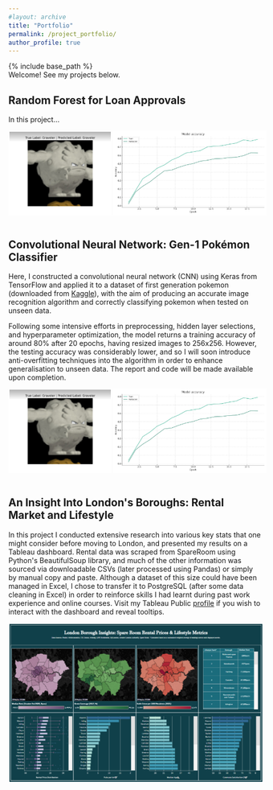```yaml
---
#layout: archive
title: "Portfolio"
permalink: /project_portfolio/
author_profile: true
---
```


{% include base_path %}
<br>
Welcome! See my projects below. <!-- or contributions or competitions -->

<h2> Random Forest for Loan Approvals </h2>

In this project...

<div style="display: flex;">
  <img src="/images/Graveler.png" alt="Image 2" style="width: 40%; border: 2px solid white; margin-right: 2px;">
  <img src="/images/CNN_Analytics.png" alt="Image 1" style="width: 60%; border: 2px solid white;">
</div>

<br>

<h2> Convolutional Neural Network: Gen-1 Pokémon Classifier </h2>

Here, I constructed a convolutional neural network (CNN) using Keras from TensorFlow and applied it to a dataset of first generation pokemon (downloaded from [Kaggle](https://www.kaggle.com/datasets/lantian773030/pokemonclassification/data)), with the aim of producing an accurate image recognition algorithm and correctly classifying pokemon when tested on unseen data.

Following some intensive efforts in preprocessing, hidden layer selections, and hyperparameter optimization, the model returns a training accuracy of around 80% after 20 epochs, having resized images to 256x256. However, the testing accuracy was considerably lower, and so I will soon introduce anti-overfitting techniques into the algorithm in order to enhance generalisation to unseen data. The report and code will be made available upon completion.

<div style="display: flex;">
  <img src="/images/Graveler.png" alt="Image 2" style="width: 40%; border: 2px solid white; margin-right: 2px;">
  <img src="/images/CNN_Analytics.png" alt="Image 1" style="width: 60%; border: 2px solid white;">
</div>

<!-- Need to professionalize images, nice font, white text, clean boundaries  test -->

<br>

<h2> An Insight Into London's Boroughs: Rental Market and Lifestyle </h2>

In this project I conducted extensive research into various key stats that one might consider before moving to London, and presented my results on a Tableau dashboard. Rental data was scraped from SpareRoom using Python's BeautifulSoup library, and much of the other information was sourced via downloadable CSVs (later processed using Pandas) or simply by manual copy and paste. Although a dataset of this size could have been managed in Excel, I chose to transfer it to PostgreSQL (after some data cleaning in Excel) in order to reinforce skills I had learnt during past work experience and online courses. Visit my Tableau Public [profile](https://public.tableau.com/app/profile/ross.edwards/vizzes) if you wish to interact with the dashboard and reveal tooltips.

<div style="display: flex;">
  <img src="/images/London_Dashboard.png" alt="Image 1" style="width: 100%; border: 2px solid white;">
</div>

<br>


<!--


<h2> Data Engineering Project </h2>

SQL / Python / Hadoop / Spark / AWS / Azure - Project to display competence in data engineering

![image](rzedward.github.io/images/500x300.png)

<br>

<h2> Project 4: Logistic Regression </h2>

Using built-in vs custom built logistic regression to identify neural tube defects. We are taking quantifiable features of the neural tubes rather than images here.

![image](rzedward.github.io/images/500x300.png)

<br>

<h2> Project 5: Time Series Forecasting </h2>

Let's build a time series forecast.

![image](rzedward.github.io/images/500x300.png)

<br>

Ideas:

END GOAL: END-TO-END DATA ENGINEERING PROJECT USING CLOUD (Python/SQL), END-TO-END MACHINE LEARNING PROJECT (C++), END-TO-END DATA SCIENCE PROJECT (R)

* Cobblestone Research Project
* Kaggle competitions
* Hackathon
* Excel Competition
* Open Source Contribution
* Teaching (YouTube?)

* Trading Bot
* Logistic Regression Project - disease classification
* NLP Sentiment Analysis
* Time Series Forecast for Sales Predictions (or in R for stock market forecasting)
* Ideally deploy these things using AWS/Docker/K8s

* Data Science / ML - ML Projects
* Data Analysis - Tableau Dashboard
* Data Engineering - Need a full End-to-end project - see projectpro website

-->
